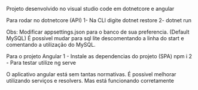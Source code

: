 Projeto desenvolvido no visual studio code em dotnetcore e angular

Para rodar no dotnetcore (API)
1- Na CLI digite 
dotnet restore
2- dotnet run

Obs: Modificar appsettings.json para o banco de sua preferencia. (Default MySQL)
É possivel mudar para sql lite descomentando a linha do start e comentando a utilização do MySQL.

Para o projeto Angular
1 - Instale as dependencias do projeto (SPA)
npm i 
2 - Para testar utilize
ng serve

O aplicativo angular está sem tantas normativas. 
É possivel melhorar utilizando serviços e resolvers.
Mas está funcionando corretamente

